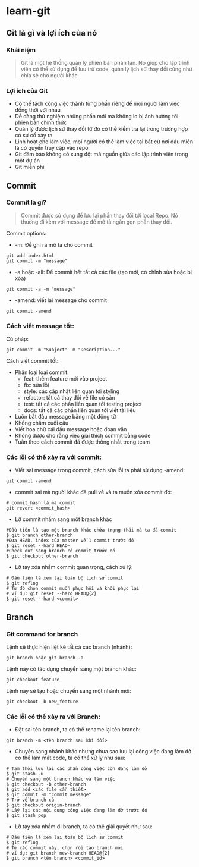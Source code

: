 # learn-git
## Git là gì và lợi ích của nó

### Khái niệm
> Git là một hệ thống quản lý phiên bản phân tán. Nó giúp cho lập trình viên có thể sử dụng để lưu trữ code, quản lý lịch sử thay đổi cũng như chia sẻ cho người khác.

### Lợi ích của Git
- Có thể tách công việc thành từng phần riêng để mọi người làm việc đồng thời với nhau
- Dễ dàng thử nghiệm những phần mới mà không lo bị ảnh hưởng tới phiên bản chính thức
- Quản lý được lịch sử thay đổi từ đó có thể kiểm tra lại trong trường hợp có sự cố xảy ra
- Linh hoạt cho làm việc, mọi người có thể làm việc tại bất cứ nơi đâu miễn là có quyền truy cập vào repo
- Git đảm bảo không có xung đột mã nguồn giữa các lập trình viên trong một dự án
- Git miễn phí

## Commit 

### Commit là gì?
> Commit được sử dụng để lưu lại phần thay đổi tới local Repo. Nó thường đi kèm với message để mô tả ngắn gọn phần thay đổi.

Commit options:
- -m: Để ghi ra mô tả cho commit
```
git add index.html
git commit -m "message"
```
- -a hoặc -all: Để commit hết tất cả các file (tạo mới, có chỉnh sửa hoặc bị xóa)
```
git commit -a -m "message"
```

- -amend: viết lại message cho commit
```
git commit -amend
```
### Cách viết message tốt:

Cú pháp:
```
git commit -m "Subject" -m "Description..."
```

Cách viết commit tốt:
- Phân loại loại commit:
  - feat: thêm feature mới vào project
  - fix: sửa lỗi
  - style: các cập nhật liên quan tới styling
  - refactor: tất cả thay đổi về file có sẵn
  - test: tất cả các phần liên quan tới testing project
  - docs: tất cả các phần liên quan tới viết tài liệu
- Luôn bắt đầu message bằng một động từ
- Không chấm cuối câu
- Viết hoa chữ cái đầu message hoặc đoạn văn
- Không được cho rằng việc giải thích commit bằng code
- Tuân theo cách commit đã được thống nhất trong team

### Các lỗi có thể xảy ra với commit:
- Viết sai message trong commit, cách sửa lỗi ta phải sử dụng -amend:
```
git commit -amend
```
- commit sai mà người khác đã pull về và ta muốn xóa commit đó:
```
# commit_hash là mã commit
git revert <commit_hash>
```
- Lỡ commit nhầm sang một branch khác
```
#Đầu tiên là tạo một branch khác chứa trạng thái mà ta đã commit
$ git branch other-branch
#Đưa HEAD, index của master về 1 commit trước đó
$ git reset --hard HEAD~
#Check out sang branch có commit trước đó
$ git checkout other-branch
```
- Lỡ tay xóa nhầm commit quan trọng, cách xử lý:
```
# Đầu tiên là xem lại toàn bộ lịch sử commit
$ git reflog
# Từ đó chọn commit muốn phục hồi và khôi phục lại
# ví dụ: git reset --hard HEAD@{2}
$ git reset --hard <commit>
```

## Branch

### Git command for branch
Lệnh sẽ thực hiện liệt kê tất cả các branch (nhánh):
```
git branch hoặc git branch -a
```
Lệnh này có tác dụng chuyển sang một branch khác:
```
git checkout feature
```
Lệnh này sẽ tạo hoặc chuyển sang một nhánh mới:
```
git checkout -b new_feature
```

### Các lỗi có thể xảy ra với Branch:
- Đặt sai tên branch, ta có thể rename lại tên branch:
```
git branch -m <tên branch sau khi đổi>
```
- Chuyển sang nhánh khác nhưng chưa sao lưu lại công việc đang làm dở có thể làm mất code, ta có thể xử lý như sau:
```
# Tạm thời lưu lại các phần công việc còn đang làm dở
$ git stash -u
# Chuyển sang một branch khác và làm việc
$ git checkout -b other-branch
$ git add <các file cần thiết>
$ git commit -m "commit message"
# Trở về branch cũ
$ git checkout origin-branch
# Lấy lại các nội dung công việc đang làm dở trước đó
$ git stash pop
```
- Lỡ tay xóa nhầm đi branch, ta có thể giải quyết như sau:
```
# Đầu tiên là xem lại toàn bộ lịch sử commit
$ git reflog
# Từ các commit này, chọn rồi tạo branch mới
# ví dụ: git branch new-branch HEAD@{2}
$ git branch <tên branch> <commit_id>
```